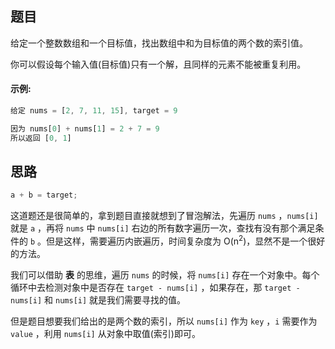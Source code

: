 ## 题目

给定一个整数数组和一个目标值，找出数组中和为目标值的两个数的索引值。

你可以假设每个输入值(目标值)只有一个解，且同样的元素不能被重复利用。

#### 示例:

``` js
给定 nums = [2, 7, 11, 15], target = 9

因为 nums[0] + nums[1] = 2 + 7 = 9
所以返回 [0, 1]
```

## 思路

``` js
a + b = target;
```

这道题还是很简单的，拿到题目直接就想到了冒泡解法，先遍历 `nums` ，`nums[i]` 就是 `a` ，再将 `nums` 中 `nums[i]` 右边的所有数字遍历一次，查找有没有那个满足条件的 `b` 。但是这样，需要遍历内嵌遍历，时间复杂度为 O(n<sup>2</sup>)，显然不是一个很好的方法。

我们可以借助 **表** 的思维，遍历 `nums` 的时候，将 `nums[i]` 存在一个对象中。每个循环中去检测对象中是否存在 `target - nums[i]` ，如果存在，那 `target - nums[i]` 和 `nums[i]` 就是我们需要寻找的值。

但是题目想要我们给出的是两个数的索引，所以 `nums[i]` 作为 `key` ，`i` 需要作为 `value` ，利用 `nums[i]` 从对象中取值(索引)即可。

